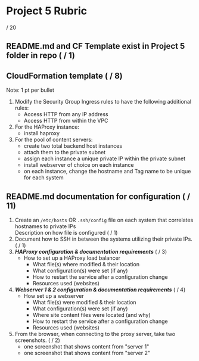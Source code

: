 # Project 5 Rubric

/ 20

## README.md and CF Template exist in Project 5 folder in repo ( / 1)

## CloudFormation template ( / 8)

Note: 1 pt per bullet

1. Modify the Security Group Ingress rules to have the following additional rules:
   - Access HTTP from any IP address
   - Access HTTP from within the VPC
2. For the HAProxy instance:
   - install haproxy
3. For the pool of content servers:
   - create two total backend host instances
   - attach them to the private subnet
   - assign each instance a unique private IP within the private subnet
   - install webserver of choice on each instance
   - on each instance, change the hostname and Tag name to be unique for each system

## README.md documentation for configuration ( / 11)

1. Create an `/etc/hosts` OR `.ssh/config` file on each system that correlates hostnames to private IPs  
   Description on how file is configured ( / 1)
2. Document how to SSH in between the systems utilizing their private IPs. ( / 1)
3. **_HAProxy configuration & documentation requirements_** ( / 3)
   - How to set up a HAProxy load balancer
     - What file(s) where modified & their location
     - What configuration(s) were set (if any)
     - How to restart the service after a configuration change
     - Resources used (websites)
4. **_Webserver 1 & 2 configuration & documentation requirements_** ( / 4)
   - How set up a webserver
     - What file(s) were modified & their location
     - What configuration(s) were set (if any)
     - Where site content files were located (and why)
     - How to restart the service after a configuration change
     - Resources used (websites)
5. From the browser, when connecting to the proxy server, take two screenshots. ( / 2)
   - one screenshot that shows content from "server 1"
   - one screenshot that shows content from "server 2"
